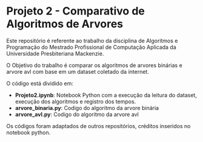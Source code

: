 # Projeto 2 - Comparativo de Algoritmos de Arvores

Este repositório é referente ao trabalho da disciplina de Algoritmos e Programação do Mestrado Profissional de Computação Aplicada da Universidade Presbiteriana Mackenzie. 

O Objetivo do trabalho é comparar os algoritmos de arvores binárias e arvore avl com base em um dataset coletado da internet. 

O código está dividido em: 

- **Projeto2.ipynb**: Notebook Python com a execução da leitura do dataset, execução dos algoritmos e registro dos tempos. 
- **arvore_binaria.py**: Codigo do algoritmo da arvore binária
- **arvore_avl.py**: Codigo do algoritmo da arvore avl

Os códigos foram adaptados de outros repositórios, créditos inseridos no notebook python. 



